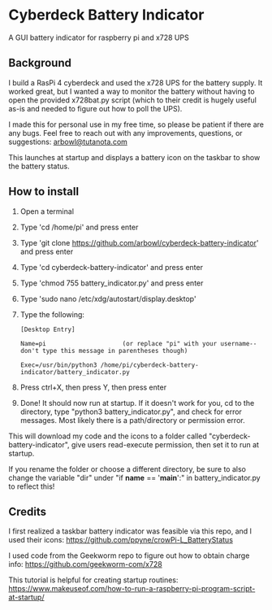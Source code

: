# Cyberdeck Battery Indicator
A GUI battery indicator for raspberry pi and x728 UPS

## Background
I build a RasPi 4 cyberdeck and used the x728 UPS for the battery supply. It worked great, but I wanted a way to monitor the battery without having to open the provided x728bat.py script (which to their credit is hugely useful as-is and needed to figure out how to poll the UPS).

I made this for personal use in my free time, so please be patient if there are any bugs. Feel free to reach out with any improvements, questions, or suggestions: arbowl@tutanota.com

This launches at startup and displays a battery icon on the taskbar to show the battery status. 

## How to install
1. Open a terminal
2. Type 'cd /home/pi' and press enter
3. Type 'git clone https://github.com/arbowl/cyberdeck-battery-indicator' and press enter
4. Type 'cd cyberdeck-battery-indicator' and press enter
5. Type 'chmod 755 battery_indicator.py' and press enter
6. Type 'sudo nano /etc/xdg/autostart/display.desktop'
7. Type the following:

       [Desktop Entry]
       
       Name=pi                     (or replace "pi" with your username--don't type this message in parentheses though)
       
       Exec=/usr/bin/python3 /home/pi/cyberdeck-battery-indicator/battery_indicator.py
       
8. Press ctrl+X, then press Y, then press enter
9. Done! It should now run at startup. If it doesn't work for you, cd to the directory, type "python3 battery_indicator.py", and check for error messages. Most likely there is a path/directory or permission error.

This will download my code and the icons to a folder called "cyberdeck-battery-indicator", give users read-execute permission, then set it to run at startup.

If you rename the folder or choose a different directory, be sure to also change the variable "dir" under "if __name__ == '__main__':" in battery_indicator.py to reflect this!

## Credits
I first realized a taskbar battery indicator was feasible via this repo, and I used their icons: https://github.com/ppyne/crowPi-L_BatteryStatus

I used code from the Geekworm repo to figure out how to obtain charge info: https://github.com/geekworm-com/x728

This tutorial is helpful for creating startup routines: https://www.makeuseof.com/how-to-run-a-raspberry-pi-program-script-at-startup/
